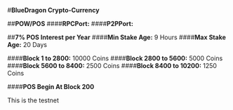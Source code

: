 #**BlueDragon Crypto-Currency**

##**POW/POS**
####**RPCPort:** 
####**P2PPort:** 

##**7% POS Interest per Year**
####**Min Stake Age:** 9 Hours
####**Max Stake Age:** 20 Days

####**Block 1 to 2800:** 10000 Coins
####**Block 2800 to 5600:** 5000 Coins
####**Block 5600 to 8400:** 2500 Coins
####**Block 8400 to  10200:** 1250 Coins

####**POS Begin At Block 200**

This is the testnet
